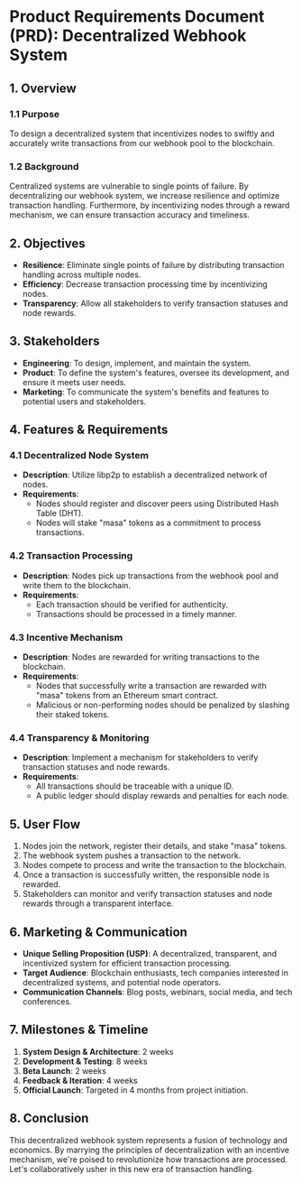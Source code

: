 # Product Requirements Document (PRD): Decentralized Webhook System

## 1. Overview

### 1.1 Purpose
To design a decentralized system that incentivizes nodes to swiftly and accurately write transactions from our webhook pool to the blockchain.

### 1.2 Background
Centralized systems are vulnerable to single points of failure. By decentralizing our webhook system, we increase resilience and optimize transaction handling. Furthermore, by incentivizing nodes through a reward mechanism, we can ensure transaction accuracy and timeliness.

## 2. Objectives

- **Resilience**: Eliminate single points of failure by distributing transaction handling across multiple nodes.
- **Efficiency**: Decrease transaction processing time by incentivizing nodes.
- **Transparency**: Allow all stakeholders to verify transaction statuses and node rewards.

## 3. Stakeholders

- **Engineering**: To design, implement, and maintain the system.
- **Product**: To define the system's features, oversee its development, and ensure it meets user needs.
- **Marketing**: To communicate the system's benefits and features to potential users and stakeholders.

## 4. Features & Requirements

### 4.1 Decentralized Node System

- **Description**: Utilize libp2p to establish a decentralized network of nodes.
- **Requirements**:
  - Nodes should register and discover peers using Distributed Hash Table (DHT).
  - Nodes will stake "masa" tokens as a commitment to process transactions.

### 4.2 Transaction Processing

- **Description**: Nodes pick up transactions from the webhook pool and write them to the blockchain.
- **Requirements**:
  - Each transaction should be verified for authenticity.
  - Transactions should be processed in a timely manner.

### 4.3 Incentive Mechanism

- **Description**: Nodes are rewarded for writing transactions to the blockchain.
- **Requirements**:
  - Nodes that successfully write a transaction are rewarded with "masa" tokens from an Ethereum smart contract.
  - Malicious or non-performing nodes should be penalized by slashing their staked tokens.

### 4.4 Transparency & Monitoring

- **Description**: Implement a mechanism for stakeholders to verify transaction statuses and node rewards.
- **Requirements**:
  - All transactions should be traceable with a unique ID.
  - A public ledger should display rewards and penalties for each node.

## 5. User Flow

1. Nodes join the network, register their details, and stake "masa" tokens.
2. The webhook system pushes a transaction to the network.
3. Nodes compete to process and write the transaction to the blockchain.
4. Once a transaction is successfully written, the responsible node is rewarded.
5. Stakeholders can monitor and verify transaction statuses and node rewards through a transparent interface.

## 6. Marketing & Communication

- **Unique Selling Proposition (USP)**: A decentralized, transparent, and incentivized system for efficient transaction processing.
- **Target Audience**: Blockchain enthusiasts, tech companies interested in decentralized systems, and potential node operators.
- **Communication Channels**: Blog posts, webinars, social media, and tech conferences.

## 7. Milestones & Timeline

1. **System Design & Architecture**: 2 weeks
2. **Development & Testing**: 8 weeks
3. **Beta Launch**: 2 weeks
4. **Feedback & Iteration**: 4 weeks
5. **Official Launch**: Targeted in 4 months from project initiation.

## 8. Conclusion

This decentralized webhook system represents a fusion of technology and economics. By marrying the principles of decentralization with an incentive mechanism, we're poised to revolutionize how transactions are processed. Let's collaboratively usher in this new era of transaction handling.